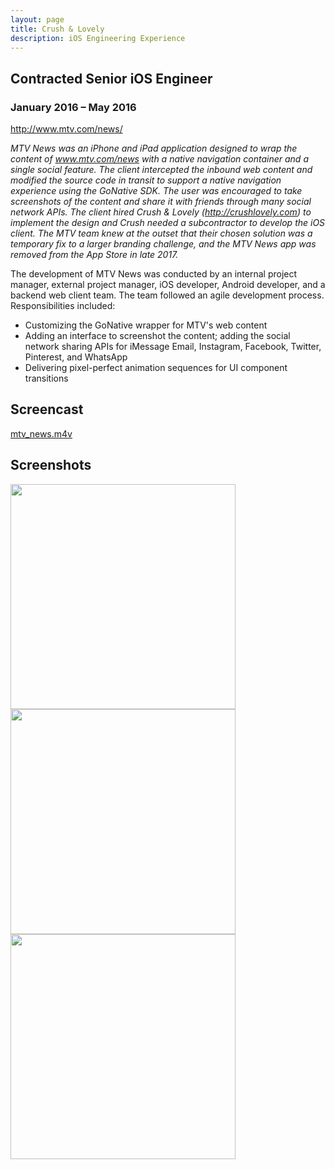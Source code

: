 ```yaml
---
layout: page
title: Crush & Lovely
description: iOS Engineering Experience
---
```


## Contracted Senior iOS Engineer

### January 2016 – May 2016

http://www.mtv.com/news/

_MTV News was an iPhone and iPad application designed to wrap the content of www.mtv.com/news with a native navigation container and a single social feature. The client intercepted the inbound web content and modified the source code in transit to support a native navigation experience using the GoNative SDK. The user was encouraged to take screenshots of the content and share it with friends through many social network APIs. The client hired Crush & Lovely (http://crushlovely.com) to implement the design and Crush needed a subcontractor to develop the iOS client. The MTV team knew at the outset that their chosen solution was a temporary fix to a larger branding challenge, and the MTV News app was removed from the App Store in late 2017._

The development of MTV News was conducted by an internal project manager, external project manager, iOS developer, Android developer, and a backend web client team. The team followed an agile development process. Responsibilities included:
- Customizing the GoNative wrapper for MTV's web content
- Adding an interface to screenshot the content; adding the social network sharing APIs for iMessage Email,
Instagram, Facebook, Twitter, Pinterest, and WhatsApp
- Delivering pixel-perfect animation sequences for UI component transitions

## Screencast

[mtv_news.m4v](https://s3.amazonaws.com/com-federalforge-repository/public/engineer/2016_MTV_news/video/mtv_news.m4v)

## Screenshots

<img src="https://s3.amazonaws.com/com-federalforge-repository/public/engineer/2016_MTV_news/0.png" width="360"> <img src="https://s3.amazonaws.com/com-federalforge-repository/public/engineer/2016_MTV_news/1.png" width="360">
<img src="https://s3.amazonaws.com/com-federalforge-repository/public/engineer/2016_MTV_news/2.png" width="360">